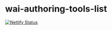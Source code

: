 # wai-authoring-tools-list

[![Netlify Status](https://api.netlify.com/api/v1/badges/1c4e89b4-7b13-48c9-8775-2fe585171f90/deploy-status)](https://app.netlify.com/sites/wai-authoring-tools/deploys)
